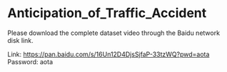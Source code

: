 # Anticipation_of_Traffic_Accident

Please download the complete dataset video through the Baidu network disk link.

Link: https://pan.baidu.com/s/16Un12D4DjsSjfaP-33tzWQ?pwd=aota 
Password: aota 
